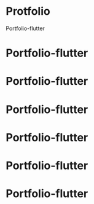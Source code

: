 ﻿# Protfolio
 Portfolio-flutter
# Portfolio-flutter
# Portfolio-flutter
# Portfolio-flutter
# Portfolio-flutter
# Portfolio-flutter
# Portfolio-flutter
